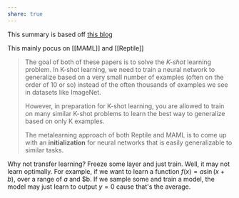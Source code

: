 ```yaml
---
share: true
---
```

This summary is based off [this blog](https://towardsdatascience.com/paper-repro-deep-metalearning-using-maml-and-reptile-fd1df1cc81b0)

This mainly pocus on [[MAML]] and [[Reptile]]

> The goal of both of these papers is to solve the _K-shot_ learning problem. In K-shot learning, we need to train a neural network to generalize based on a very small number of examples (often on the order of 10 or so) instead of the often thousands of examples we see in datasets like ImageNet.
> 
> However, in preparation for K-shot learning, you are allowed to train on many similar K-shot problems to learn the best way to generalize based on only K examples.
> 
> The metalearning approach of both Reptile and MAML is to come up with an **initialization** for neural networks that is easily generalizable to similar tasks.

Why not transfer learning? Freeze some layer and just train. Well, it may not learn optimally. For example, if we want to learn a function $f(x) = a\sin(x + b)$, over a range of $a$ and $b. If we sample some and train a model, the model may just learn to output $y=0$ cause that's the average.